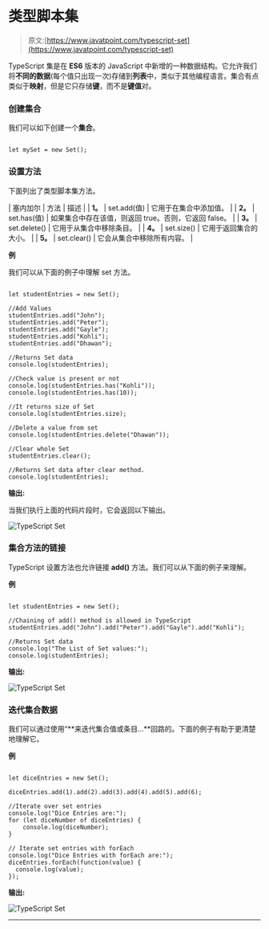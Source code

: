 # 类型脚本集

> 原文:[https://www.javatpoint.com/typescript-set](https://www.javatpoint.com/typescript-set)

TypeScript 集是在 **ES6** 版本的 JavaScript 中新增的一种数据结构。它允许我们将**不同的数据**(每个值只出现一次)存储到**列表**中，类似于其他编程语言。集合有点类似于**映射**，但是它只存储**键**，而不是**键值**对。

### 创建集合

我们可以如下创建一个**集合**。

```

let mySet = new Set();

```

### 设置方法

下面列出了类型脚本集方法。

| 塞内加尔 | 方法 | 描述 |
| **1。** | set.add(值) | 它用于在集合中添加值。 |
| **2。** | set.has(值) | 如果集合中存在该值，则返回 true。否则，它返回 false。 |
| **3。** | set.delete() | 它用于从集合中移除条目。 |
| **4。** | set.size() | 它用于返回集合的大小。 |
| **5。** | set.clear() | 它会从集合中移除所有内容。 |

**例**

我们可以从下面的例子中理解 set 方法。

```

let studentEntries = new Set();

//Add Values
studentEntries.add("John");
studentEntries.add("Peter");
studentEntries.add("Gayle");
studentEntries.add("Kohli"); 
studentEntries.add("Dhawan"); 

//Returns Set data
console.log(studentEntries); 

//Check value is present or not
console.log(studentEntries.has("Kohli"));      
console.log(studentEntries.has(10));      

//It returns size of Set
console.log(studentEntries.size);  

//Delete a value from set
console.log(studentEntries.delete("Dhawan"));    

//Clear whole Set
studentEntries.clear(); 

//Returns Set data after clear method.
console.log(studentEntries);

```

**输出:**

当我们执行上面的代码片段时，它会返回以下输出。

![TypeScript Set](../Images/ff31caa726d4cd7b17026d7c26b3584e.png)

### 集合方法的链接

TypeScript 设置方法也允许链接 **add()** 方法。我们可以从下面的例子来理解。

**例**

```

let studentEntries = new Set();

//Chaining of add() method is allowed in TypeScript
studentEntries.add("John").add("Peter").add("Gayle").add("Kohli");

//Returns Set data
console.log("The List of Set values:");
console.log(studentEntries);

```

**输出:**

![TypeScript Set](../Images/92d2ed436dff9780bf9fe7c18bf6dc21.png)

### 迭代集合数据

我们可以通过使用“**来迭代集合值或条目...**回路的。下面的例子有助于更清楚地理解它。

**例**

```

let diceEntries = new Set();

diceEntries.add(1).add(2).add(3).add(4).add(5).add(6);

//Iterate over set entries
console.log("Dice Entries are:"); 
for (let diceNumber of diceEntries) {
    console.log(diceNumber); 
}

// Iterate set entries with forEach
console.log("Dice Entries with forEach are:"); 
diceEntries.forEach(function(value) {
  console.log(value);   
});

```

**输出:**

![TypeScript Set](../Images/872273f3660278dc4e7503dfc78f386c.png)

* * *